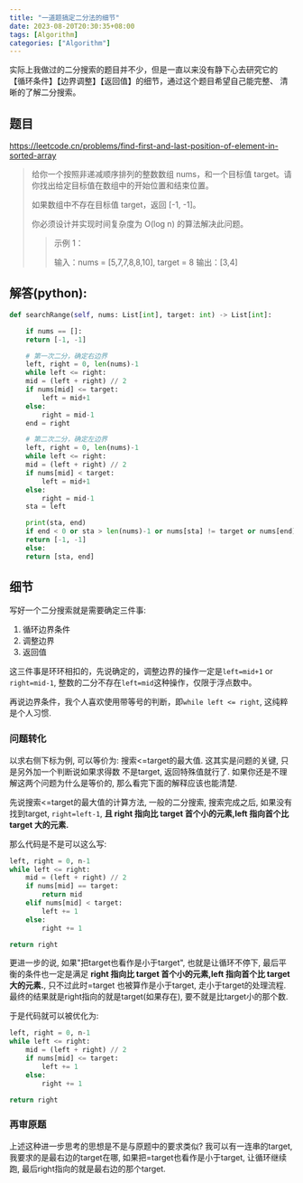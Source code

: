 ```yaml
---
title: "一道题搞定二分法的细节"
date: 2023-08-20T20:30:35+08:00
tags: [Algorithm]
categories: ["Algorithm"]
---
```


实际上我做过的二分搜索的题目并不少，但是一直以来没有静下心去研究它的
【循环条件】【边界调整】【返回值】的细节，通过这个题目希望自己能完整、
清晰的了解二分搜索。

## 题目

https://leetcode.cn/problems/find-first-and-last-position-of-element-in-sorted-array

> 给你一个按照非递减顺序排列的整数数组 nums，和一个目标值 target。请你找出给定目标值在数组中的开始位置和结束位置。
>
> 如果数组中不存在目标值 target，返回 [-1, -1]。
>
> 你必须设计并实现时间复杂度为 O(log n) 的算法解决此问题。
>
> > 示例 1：
> >
> > 输入：nums = [5,7,7,8,8,10], target = 8
> > 输出：[3,4]

## 解答(python):

```py
def searchRange(self, nums: List[int], target: int) -> List[int]:

    if nums == []:
    return [-1, -1]

    # 第一次二分，确定右边界
    left, right = 0, len(nums)-1
    while left <= right:
    mid = (left + right) // 2
    if nums[mid] <= target:
        left = mid+1
    else:
        right = mid-1
    end = right

    # 第二次二分，确定左边界
    left, right = 0, len(nums)-1
    while left <= right:
    mid = (left + right) // 2
    if nums[mid] < target:
        left = mid+1
    else:
        right = mid-1
    sta = left

    print(sta, end)
    if end < 0 or sta > len(nums)-1 or nums[sta] != target or nums[end] != target:
    return [-1, -1]
    else:
    return [sta, end]
```

## 细节

写好一个二分搜索就是需要确定三件事:

1. 循环边界条件
2. 调整边界
3. 返回值

这三件事是环环相扣的，先说确定的，调整边界的操作一定是`left=mid+1` or `right=mid-1`,
整数的二分不存在`left=mid`这种操作，仅限于浮点数中。

再说边界条件，我个人喜欢使用带等号的判断，即`while left <= right`, 这纯粹是个人习惯.



### 问题转化
以求右侧下标为例, 可以等价为: 搜索<=target的最大值. 这其实是问题的关键, 只是另外加一个判断说如果求得数
不是target, 返回特殊值就行了. 如果你还是不理解这两个问题为什么是等价的, 那么看完下面的解释应该也能清楚.

先说搜索<=target的最大值的计算方法, 一般的二分搜索, 搜索完成之后, 如果没有找到target, 
`right=left-1`, **且 right 指向比 target 首个小的元素,left 指向首个比 target 大的元素.**

那么代码是不是可以这么写:

```py
left, right = 0, n-1
while left <= right:
    mid = (left + right) // 2
    if nums[mid] == target:
        return mid
    elif nums[mid] < target:
        left += 1
    else:
        right += 1

return right
```

更进一步的说, 如果"把target也看作是小于target", 也就是让循环不停下, 最后平衡的条件也一定是满足 
**right 指向比 target 首个小的元素,left 指向首个比 target 大的元素.**, 只不过此时=target
也被算作是小于target, 走小于target的处理流程.
最终的结果就是right指向的就是target(如果存在),  要不就是比target小的那个数.

于是代码就可以被优化为:
```py
left, right = 0, n-1
while left <= right:
    mid = (left + right) // 2
    if nums[mid] <= target:
        left += 1
    else:
        right += 1

return right
```

### 再审原题

上述这种进一步思考的思想是不是与原题中的要求类似? 我可以有一连串的target, 我要求的是最右边的target在哪,
如果把=target也看作是小于target, 让循环继续跑, 最后right指向的就是最右边的那个target.